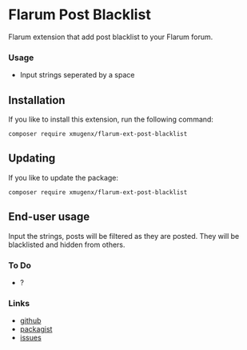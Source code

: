 # Flarum Post Blacklist

Flarum extension that add post blacklist to your Flarum forum.

### Usage

- Input strings seperated by a space

## Installation

If you like to install this extension, run the following command:
```
composer require xmugenx/flarum-ext-post-blacklist
```

## Updating

If you like to update the package:
```
composer require xmugenx/flarum-ext-post-blacklist
```

## End-user usage

Input the strings, posts will be filtered as they are posted. They will be blacklisted and hidden from others.

### To Do

- ?

### Links

- [github](https://github.com/xmugenx/flarum-ext-post-blacklist)
- [packagist](https://packagist.org/packages/xmugenx/flarum-ext-post-blacklist)
- [issues](https://github.com/xmugenx/flarum-ext-post-blacklist/issues)
